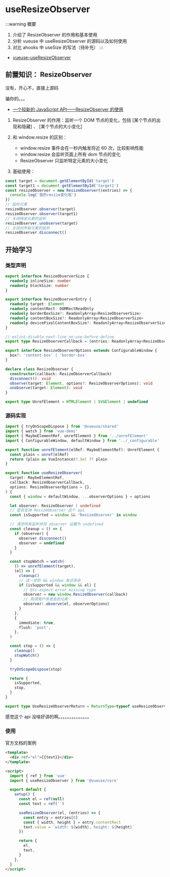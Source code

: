 # useResizeObserver

:::warning 概要
1. 介绍了 ResizeObserver 的作用和基本使用
2. 分析 vueuse 中 useResizeObserver 的源码以及如何使用
3. 对比 ahooks 中 useSize 的写法（待补充）
:::

- [vueuse-useResizeObserver](https://vueuse.org/core/useResizeObserver/#useresizeobserver)

## 前置知识： ResizeObserver

没有，开心不，直接上源码

骗你的。。。

- [一个较新的 JavaScript API——ResizeObserver 的使用](https://juejin.cn/post/6862321554686214158)

1. ResizeObserver 的作用：监听一个 DOM 节点的变化，包括 [某个节点的出现和隐藏] 、 [某个节点的大小变化]

2. 和 window.resize 的区别：

   - window.resize 事件会在一秒内触发将近 60 次，比较影响性能
   - window.resize 会监听页面上所有 dom 节点的变化
   - ResizeObserver 只监听特定元素的大小变化

3. 基础使用：

```js
const target = document.getElementById('target')
const target1 = document.getElementById('target1')
const resizeObserver = new ResizeObserver((entries) => {
  console.log('我的resize变化啦')
})
// 监听元素
resizeObserver.observer(target)
resizeObserver.observer(target1)
// 关闭特定元素的监听
resizeObserver.unobserve(target)
// 关闭对所有元素的监听
resizeObserver.disconnect()
```

## 开始学习

### 类型声明

```ts
export interface ResizeObserverSize {
  readonly inlineSize: number
  readonly blockSize: number
}

export interface ResizeObserverEntry {
  readonly target: Element
  readonly contentRect: DOMRectReadOnly
  readonly borderBoxSize?: ReadonlyArray<ResizeObserverSize>
  readonly contentBoxSize?: ReadonlyArray<ResizeObserverSize>
  readonly devicePixelContentBoxSize?: ReadonlyArray<ResizeObserverSize>
}

// eslint-disable-next-line no-use-before-define
export type ResizeObserverCallback = (entries: ReadonlyArray<ResizeObserverEntry>, observer: ResizeObserver) => void

export interface ResizeObserverOptions extends ConfigurableWindow {
  box?: 'content-box' | 'border-box'
}

declare class ResizeObserver {
  constructor(callback: ResizeObserverCallback)
  disconnect(): void
  observe(target: Element, options?: ResizeObserverOptions): void
  unobserve(target: Element): void
}

export type UnrefElement = HTMLElement | SVGElement | undefined
```

### 源码实现

```ts
import { tryOnScopeDispose } from '@vueuse/shared'
import { watch } from 'vue-demi'
import { MaybeElementRef, unrefElement } from '../unrefElement'
import { ConfigurableWindow, defaultWindow } from '../_configurable'

export function unrefElement(elRef: MaybeElementRef): UnrefElement {
  const plain = unref(elRef)
  return (plain as VueInstance)?.$el ?? plain
}

export function useResizeObserver(
  target: MaybeElementRef,
  callback: ResizeObserverCallback,
  options: ResizeObserverOptions = {},
) {
  const { window = defaultWindow, ...observerOptions } = options

  let observer: ResizeObserver | undefined
  // 是否支持 ResizeObserver 这个 api
  const isSupported = window && 'ResizeObserver' in window

  // 清空所有监听并将 observer 设置为 undefined
  const cleanup = () => {
    if (observer) {
      observer.disconnect()
      observer = undefined
    }
  }

  const stopWatch = watch(
    () => unrefElement(target),
    (el) => {
      cleanup()
      // 这一步的 && window 有点多余
      if (isSupported && window && el) {
        // @ts-expect-error missing type
        observer = new window.ResizeObserver(callback)
        // 观测用户传进去的元素
        observer!.observe(el, observerOptions)
      }
    },
    {
      immediate: true,
      flush: 'post',
    },
  )

  const stop = () => {
    cleanup()
    stopWatch()
  }

  tryOnScopeDispose(stop)

  return {
    isSupported,
    stop,
  }
}

export type UseResizeObserverReturn = ReturnType<typeof useResizeObserver>
```

感觉这个 api 没啥好讲的啊。。。。。。。。。。。。。。

### 使用

官方文档的案例

```html
<template>
  <div ref="el">{{text}}</div>
</template>

<script>
  import { ref } from 'vue'
  import { useResizeObserver } from '@vueuse/core'

  export default {
    setup() {
      const el = ref(null)
      const text = ref('')

      useResizeObserver(el, (entries) => {
        const entry = entries[0]
        const { width, height } = entry.contentRect
        text.value = `width: ${width}, height: ${height}`
      })

      return {
        el,
        text,
      }
    },
  }
</script>
```
